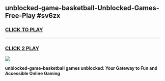 
## unblocked-game-basketball-Unblocked-Games-Free-Play #sv6zx
<h3>
<a href="https://us.freeplayer.one?title=unblocked-game-basketball&ref=9M">CLICK TO PLAY</a></h3>
<hr>

<h3>
<a href="https://us.freeplayer.one?title=unblocked-game-basketball&ref=9M">CLICK 2 PLAY</a>
  
</h3>

<a href="https://us.freeplayer.one?title=unblocked-game-basketball&ref=9M"><img src="https://clearcache.store/games.png"></a>


**unblocked-game-basketball games unblocked: Your Gateway to Fun and Accessible Online Gaming**
